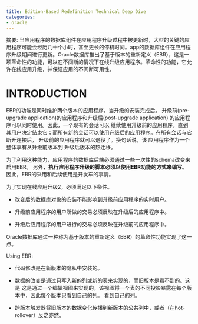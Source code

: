 ```yaml
---
title: Edition-Based Redefinition Technical Deep Dive
categories:
- oracle
---
```

摘要: 当应用程序的数据库组件在应用程序升级过程中被更新时，大型的关键的应用程序可能会经历几十个小时，甚至更长的停机时间。app的数据库组件在应用程序升级期间进行更新。Oracle数据库推出了基于版本的重新定义（EBR），这是一项革命性的功能，可以在不间断的情况下在线升级应用程序。革命性的功能，它允许在线应用升级，并保证应用的不间断可用性。

<!-- more -->

<!-- toc -->

# INTRODUCTION


EBR的功能是同时维护两个版本的应用程序。当升级的安装完成后。
升级前(pre-upgrade application)的应用程序和升级后(post-upgrade application)
的应用程序可以同时使用。因此，一个现有的会话可以 继续使用升级前的应用程序，直到
其用户决定结束它；而所有新的会话可以使用升级后的应用程序。在所有会话与它断开连接后，
升级前的应用程序就可以退役了。换句话说，该 应用程序作为一个整体享有从升级前版本到
升级后版本的热迁移。

为了利用这种能力，应用程序的数据库后端必须通过一些一次性的schema改变来启用EBR。
另外，**执行应用程序升级的脚本必须以使用EBR功能的方式来编写**。因此，EBR的采用和后续使用是开发车的事情。

为了实现在线应用升级2，必须满足以下条件。

- 改变后的数据库对象的安装不能影响到升级前应用程序的实时用户。

- 升级前应用程序的用户所做的交易必须反映在升级后的应用程序中。

- 升级后应用程序的用户进行的交易必须反映在升级前的应用程序中。

Oracle数据库通过一种称为基于版本的重新定义（EBR）的革命性功能实现了这一点。

Using EBR:

- 代码修改是在新版本的隐私中安装的。

- 数据的改变是通过只写入新的列或新的表来实现的，而旧版本是看不到的。这是 
这是通过一个编辑视图来实现的，该视图将一个表的不同投影暴露在每个版本中，因此每个版本只看到自己的列。
看到自己的列。

- 跨版本触发器将旧版本的数据变化传播到新版本的公共列中，或者（在hot-rollover）反之亦然。